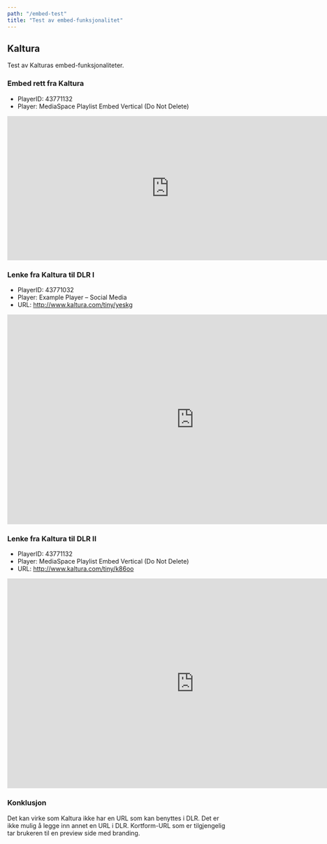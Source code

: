 ```yaml
---
path: "/embed-test"
title: "Test av embed-funksjonalitet"
---
```


## Kaltura

Test av Kalturas embed-funksjonaliteter. 

### Embed rett fra Kaltura

- PlayerID: 43771132
- Player: MediaSpace Playlist Embed Vertical (Do Not Delete)

<iframe id="kaltura_player_1571746859" src="https://cdnapisec.kaltura.com/p/2489382/sp/248938200/embedIframeJs/uiconf_id/43771132/partner_id/2489382?iframeembed=true&playerId=kaltura_player_1571746859&entry_id=1_d33r7lxz" width="740" height="330" allowfullscreen webkitallowfullscreen mozAllowFullScreen allow="autoplay *; fullscreen *; encrypted-media *" frameborder="0" style="width: 740px; height: 330px;" itemprop="video" itemscope itemtype="http://schema.org/VideoObject">
<span itemprop="name" content="Ol&#x27; cross eyed"></span>
<span itemprop="description" content=""></span>
<span itemprop="duration" content="2"></span>
<span itemprop="thumbnailUrl" content="https://cfvod.kaltura.com/p/2489382/sp/248938200/thumbnail/entry_id/1_d33r7lxz/version/100011"></span>
<span itemprop="uploadDate" content="2019-10-15T09:33:09.000Z"></span>
<span itemprop="width" content="740"></span>
<span itemprop="height" content="330"></span>
</iframe>

### Lenke fra Kaltura til DLR I

- PlayerID: 43771032
- Player: Example Player – Social Media
- URL: http://www.kaltura.com/tiny/yeskg

<iframe src="https://dlr.unit.no/content/90133739-9234-41a2-9af4-4ebad1f1c877?showNewVersion=true&showLicense=true&width=853&height=480" width="853px" height="480px" style="border: none;" mozallowfullscreen="true" webkitallowfullscreen="true" allowfullscreen="true"></iframe>

### Lenke fra Kaltura til DLR II

- PlayerID: 43771132
- Player: MediaSpace Playlist Embed Vertical (Do Not Delete)
- URL: http://www.kaltura.com/tiny/k86oo

<iframe src="https://dlr.unit.no/content/d4fc3f5f-0909-43c1-adcc-5082f12d694c?showNewVersion=true&showLicense=true&width=853&height=480" width="853px" height="480px" style="border: none;" mozallowfullscreen="true" webkitallowfullscreen="true" allowfullscreen="true"></iframe>

### Konklusjon

Det kan virke som Kaltura ikke har en URL som kan benyttes i DLR. Det er ikke mulig å legge inn annet en URL i DLR. Kortform-URL som er tilgjengelig tar brukeren til en preview side med branding.